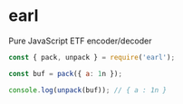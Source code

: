 # earl


Pure JavaScript ETF encoder/decoder

```js
const { pack, unpack } = require('earl');

const buf = pack({ a: 1n });

console.log(unpack(buf)); // { a : 1n }
```

